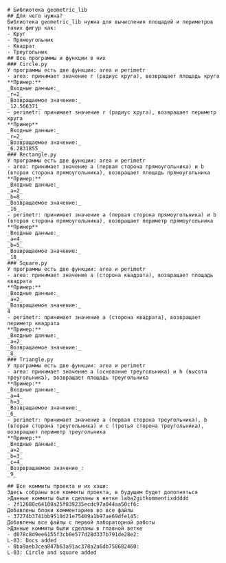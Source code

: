     # Библиотека geometric_lib
    ## Для чего нужна?
    Библиотека geometric_lib нужна для вычисления площадей и периметров таких фигур как:
    - Круг
    - Прямоугольник
    - Квадрат
    - Треугольник
    ## Все программы и функции в них
    ### Circle.pу
    У программы есть две функции: area и perimetr
    - area: принимает значение r (радиус круга), возвращает площадь круга
    **Пример:**
    _Входные данные:_
    _r=2_
    _Возвращаемое значение:_
    _12.566371_
    - perimetr: принимает значение r (радиус круга), возвращает периметр круга
    **Пример**
    _Входные данные:_
    _r=2_
    _Возвращаемое значение:_
    _6.2831855_
    ### Rectangle.pу
    У программы есть две функции: area и perimetr
    - area: принимает значение a (первая сторона прямоугольника) и b (вторая сторона прямоугольника), возвращает площадь прямоугольника
    **Пример:**
    _Входные данные:_
    _a=2_
    _b=8_
    _Возвращаемое значение:_
    _16_
    - perimetr: принимает значение a (первая сторона прямоугольника) и b (вторая сторона прямоугольника), возвращает периметр прямоугольника
    **Пример**
    _Входные данные:_
    _a=4_
    _b=5_
    _Возвращаемое значение:_
    _18_
    ### Square.pу
    У программы есть две функции: area и perimetr
    - area: принимает значение a (сторона квадрата), возвращает площадь квадрата
    **Пример:**
    _Входные данные:_
    _a=2_
    _Возвращаемое значение:_
    4
    - perimetr: принимает значение a (сторона квадрата), возвращает периметр квадрата
    **Пример:**
    _Входные данные:_
    _a=2_
    _Возвращаемое значение:_
    _8_
    ### Triangle.pу
    У программы есть две функции: area и perimetr
    - area: принимает значение a (основание треугольника) и h (высота треугольника), возвращает площадь треугольника
    **Пример:**
    _Входные данные:_
    _a=4_
    _h=3_
    _Возвращаемое значение:_
    _6_
    - perimetr: принимает значение a (первая сторона треугольника), b (вторая сторона треугольника) и c (третья сторона треугольника), возвращает периметр треугольника
    **Пример:**
    _Входные данные:_
    _a=2_
    _b=3_
    _c=4_
    _Возрвращаемое значение_:
    _9_

    ## Все коммиты проекта и их хэши:
    Здесь собраны все коммиты проекта, в будущем будет дополняться
    >Данные коммиты были сделаны в ветке laba2gitkommentixddddd
    - 2f12680c64108a25f839235ecdc97a044aa50cf6:
    Добавлены блоки комментариев во все файлы
    - 37274b3741bb9510d21e75409a1b97ae69dfe145:
    Добавлены все файлы с первой лабораторной работы
    >Данные коммиты были сделаны в главной ветке
    - d078c8d9ee6155f3cb0e577d28d337b791de28e2:
    L-03: Docs added
    - 8ba9aeb3cea847b63a91ac378a2a6db758682460:
    L-03: Circle and square added

